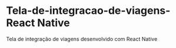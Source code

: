 # Tela-de-integracao-de-viagens-React Native
 Tela de integração de viagens desenvolvido com React Native

